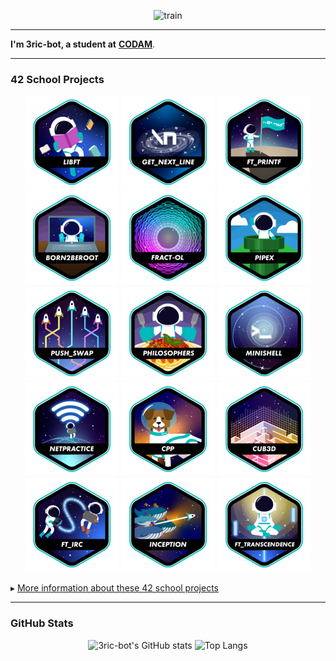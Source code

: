 <div align="center">

![train](https://i.pinimg.com/originals/aa/a9/2d/aaa92dfb8b4f18822505574280da331c.gif)

</div>

---

**I'm 3ric-bot, a student at** [**CODAM**](https://www.codam.nl/).

---

### 42 School Projects
<div align="center">

<a href="https://github.com/3ric-bot/Libft">![42 Badge](https://github.com/3ric-bot/3ric-bot/blob/main/badges/libfte.png)</a>
<a href="https://github.com/3ric-bot/get_next_line">![42 Badge](https://github.com/3ric-bot/3ric-bot/blob/main/badges/get_next_linee.png)</a>
<a href="https://github.com/3ric-bot/ft_printf">![42 Badge](https://github.com/3ric-bot/3ric-bot/blob/main/badges/ft_printfe.png)</a>
<a href="https://github.com/3ric-bot/Born2beroot">![42 Badge](https://github.com/3ric-bot/3ric-bot/blob/main/badges/born2beroote.png)</a>
<a href="https://github.com/3ric-bot/fract-ol">![42 Badge](https://github.com/3ric-bot/3ric-bot/blob/main/badges/fract-ole.png)</a>
<a href="https://github.com/3ric-bot/pipex">![42 Badge](https://github.com/3ric-bot/3ric-bot/blob/main/badges/pipexe.png)</a>
<a href="https://github.com/3ric-bot/push_swap">![42 Badge](https://github.com/3ric-bot/3ric-bot/blob/main/badges/push_swape.png)</a>
<a href="https://github.com/3ric-bot/philosophers">![42 Badge](https://github.com/3ric-bot/3ric-bot/blob/main/badges/philosopherse.png)</a>
<a href="https://github.com/3ric-bot/minishell">![42 Badge](https://github.com/3ric-bot/3ric-bot/blob/main/badges/minishelle.png)</a>
<a href="https://github.com/3ric-bot/net_practice">![42 Badge](https://github.com/3ric-bot/3ric-bot/blob/main/badges/netpracticee.png)</a>
<a href="https://github.com/3ric-bot/Cpp_Modules">![42 Badge](https://github.com/3ric-bot/3ric-bot/blob/main/badges/cppe.png)</a>
<a href="https://github.com/3ric-bot/cub3D">![42 Badge](https://github.com/3ric-bot/3ric-bot/blob/main/badges/cub3de.png)</a>
<a href="https://github.com/3ric-bot/ft_irc">![42 Badge](https://github.com/3ric-bot/3ric-bot/blob/main/badges/ft_irce.png)</a>
<a href="https://github.com/3ric-bot/inception">![42 Badge](https://github.com/3ric-bot/3ric-bot/blob/main/badges/inceptione.png)</a>
<a href="https://github.com/3ric-bot/ft_transcendance">![42 Badge](https://github.com/3ric-bot/3ric-bot/blob/main/badges/ft_transcendencee.png)</a>

<!-- 
<a href="">![42 Badge](https://github.com/mcombeau/mcombeau/blob/main/42_badges/so_longn.png)</a>
<a href="">![42 Badge](https://github.com/mcombeau/mcombeau/blob/main/42_badges/fdfn.png)</a> 
<a href="">![42 Badge](https://github.com/mcombeau/mcombeau/blob/main/42_badges/minitalkn.png)</a>
<a href="">![42 Badge](https://github.com/mcombeau/mcombeau/blob/main/42_badges/minirtn.png)</a>
<a href="">![42 Badge](https://github.com/mcombeau/mcombeau/blob/main/42_badges/ft_containersn.png)</a>
<a href="">![42 Badge](https://github.com/mcombeau/mcombeau/blob/main/42_badges/ft_servicesn.png)</a>
<a href="">![42 Badge](https://github.com/mcombeau/mcombeau/blob/main/42_badges/webservn.png)</a>

<a href="">![42 Badge](https://github.com/mcombeau/mcombeau/blob/main/42_badges/ft_transcendencen.png)</a>
<a href="">![42 Badge](https://github.com/mcombeau/mcombeau/blob/main/42_badges/common_coren.png)</a>
-->
</div>

&#9656; [More information about these 42 school projects](https://github.com/3ric-bot/42_core_projects)

---

### GitHub Stats

<div align="center">

![3ric-bot's GitHub stats](https://github-readme-stats.vercel.app/api?username=3ric-bot&show_icons=true&theme=tokyonight&show_icons=true)
![Top Langs](https://github-readme-stats.vercel.app/api/top-langs/?username=3ric-bot&layout=compact&theme=tokyonight&size_weight=0.5&count_weight=0.5)
</div>
